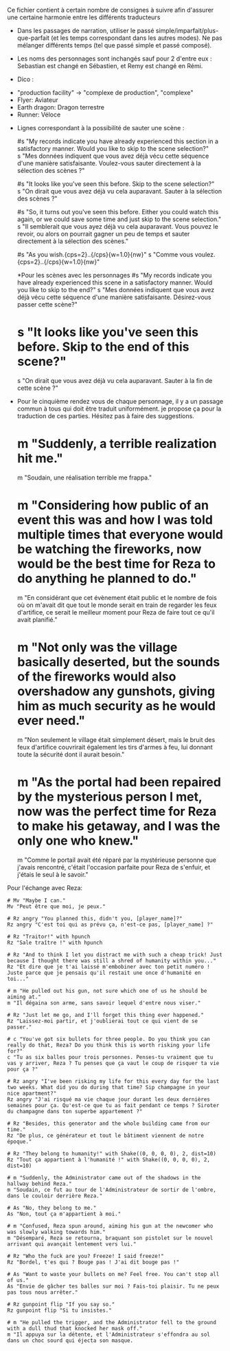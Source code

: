 Ce fichier contient à certain nombre de consignes à suivre afin d'assurer une certaine harmonie entre les différents traducteurs

- Dans les passages de narration, utiliser le passé simple/imparfait/plus-que-parfait (et les temps correspondant dans les autres modes). Ne pas mélanger différents temps (tel que passé simple et passé composé).

- Les noms des personnages sont inchangés sauf pour 2 d'entre eux : Sebastian est changé en Sébastien, et Remy est changé en Rémi.

- Dico :

* "production facility" -> "complexe de production", "complexe"
* Flyer: Aviateur
* Earth dragon: Dragon terrestre
* Runner: Véloce

- Lignes correspondant à la possibilité de sauter une scène :

	#s "My records indicate you have already experienced this section in a satisfactory manner. Would you like to skip to the scene selection?" <br/>
	s "Mes données indiquent que vous avez déjà vécu cette séquence d'une manière satisfaisante. Voulez-vous sauter directement à la sélection des scènes ?"

	#s "It looks like you've seen this before. Skip to the scene selection?"<br/>
	s "On dirait que vous avez déjà vu cela auparavant. Sauter à la sélection des scènes ?"

	#s "So, it turns out you've seen this before. Either you could watch this again, or we could save some time and just skip to the scene selection."<br/>
	s "Il semblerait que vous ayez déjà vu cela auparavant. Vous pouvez le revoir, ou alors on pourrait gagner un peu de temps et sauter directement à la sélection des scènes."

	#s "As you wish.{cps=2}..{/cps}{w=1.0}{nw}"
	s "Comme vous voulez.{cps=2}..{/cps}{w=1.0}{nw}"

	*Pour les scènes avec les personnages
	#s "My records indicate you have already experienced this scene in a satisfactory manner. Would you like to skip to the end?"
	s "Mes données indiquent que vous avez déjà vécu cette séquence d'une manière satisfaisante. Désirez-vous passer cette scène?"
	
	# s "It looks like you've seen this before. Skip to the end of this scene?"
	s "On dirait que vous avez déjà vu cela auparavant. Sauter à la fin de cette scène ?"

- Pour le cinquième rendez vous de chaque personnage, il y a un passage commun à tous qui doit être traduit uniformément. je propose ça pour la traduction de ces parties. Hésitez pas à faire des suggestions.

    # m "Suddenly, a terrible realization hit me."
    m "Soudain, une réalisation terrible me frappa."

    # m "Considering how public of an event this was and how I was told multiple times that everyone would be watching the fireworks, now would be the best time for Reza to do anything he planned to do."
    m "En considérant que cet évènement était public et le nombre de fois où on m'avait dit que tout le monde serait en train de regarder les feux d'artifice, ce serait le meilleur moment pour Reza de faire tout ce qu'il avait planifié."


    # m "Not only was the village basically deserted, but the sounds of the fireworks would also overshadow any gunshots, giving him as much security as he would ever need."
    m "Non seulement le village était simplement désert, mais le bruit des feux d'artifice couvrirait également les tirs d'armes à feu, lui donnant toute la sécurité dont il aurait besoin."


    # m "As the portal had been repaired by the mysterious person I met, now was the perfect time for Reza to make his getaway, and I was the only one who knew."
    m "Comme le portail avait été réparé par la mystérieuse personne que j'avais rencontré, c'était l'occasion parfaite pour Reza de s'enfuir, et j'étais le seul à le savoir."


Pour l'échange avec Reza:

    # Mv "Maybe I can."
    Mv "Peut être que moi, je peux."

    # Rz angry "You planned this, didn't you, [player_name]?"
    Rz angry "C'est toi qui as prévu ça, n'est-ce pas, [player_name] ?"

    # Rz "Traitor!" with hpunch
    Rz "Sale traître !" with hpunch

    # Rz "And to think I let you distract me with such a cheap trick! Just because I thought there was still a shred of humanity within you..."
    Rz "Et dire que je t'ai laissé m'embobiner avec ton petit numéro ! Juste parce que je pensais qu'il restait une once d'humanité en toi..."

    # m "He pulled out his gun, not sure which one of us he should be aiming at."
    m "Il dégaina son arme, sans savoir lequel d'entre nous viser."

    # Rz "Just let me go, and I'll forget this thing ever happened."
    Rz "Laissez-moi partir, et j'oublierai tout ce qui vient de se passer."

    # c "You've got six bullets for three people. Do you think you can really do that, Reza? Do you think this is worth risking your life for?"
    c "Tu as six balles pour trois personnes. Penses-tu vraiment que tu vas y arriver, Reza ? Tu penses que ça vaut le coup de risquer ta vie pour ça ?"

    # Rz angry "I've been risking my life for this every day for the last two weeks. What did you do during that time? Sip champagne in your nice apartment?"
    Rz angry "J'ai risqué ma vie chaque jour durant les deux dernières semaines pour ça. Qu'est-ce que tu as fait pendant ce temps ? Siroter du champagne dans ton superbe appartement ?"

    # Rz "Besides, this generator and the whole building came from our time."
    Rz "De plus, ce générateur et tout le bâtiment viennent de notre époque."

    # Rz "They belong to humanity!" with Shake((0, 0, 0, 0), 2, dist=10)
    Rz "Tout ça appartient à l'humanité !" with Shake((0, 0, 0, 0), 2, dist=10)

    # m "Suddenly, the Administrator came out of the shadows in the hallway behind Reza."
    m "Soudain, ce fut au tour de l'Administrateur de sortir de l'ombre, dans le couloir derrière Reza."

    # As "No, they belong to me."
    As "Non, tout ça m'appartient à moi."

    # m "Confused, Reza spun around, aiming his gun at the newcomer who was slowly walking towards him."
    m "Désemparé, Reza se retourna, braquant son pistolet sur le nouvel arrivant qui avançait lentement vers lui."

    # Rz "Who the fuck are you? Freeze! I said freeze!"
    Rz "Bordel, t'es qui ? Bouge pas ! J'ai dit bouge pas !"

    # As "Want to waste your bullets on me? Feel free. You can't stop all of us."
    As "Envie de gâcher tes balles sur moi ? Fais-toi plaisir. Tu ne peux pas tous nous arrêter."

    # Rz gunpoint flip "If you say so."
    Rz gunpoint flip "Si tu insistes."

    # m "He pulled the trigger, and the Administrator fell to the ground with a dull thud that knocked her mask off."
    m "Il appuya sur la détente, et l'Administrateur s'effondra au sol dans un choc sourd qui éjecta son masque.